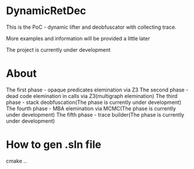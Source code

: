 # DynamicRetDec
This is the PoC - dynamic lifter and deobfuscator with collecting trace.

More examples and information will be provided a little later

The project is currently under development

# About

The first phase - opaque predicates elemination via Z3
The second phase - dead code elemination in calls via Z3(multigraph elemination)
The third phase - stack deobfuscation(The phase is currently under development)
The fourth phase - MBA elemination via MCMC(The phase is currently under development)
The fifth phase - trace builder(The phase is currently under development)

# How to gen .sln file
cmake ..
